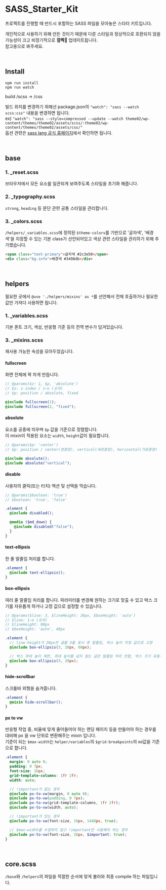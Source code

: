 # SASS_Starter_Kit

프로젝트를 진행할 때 반드시 포함하는 SASS 파일을 모아놓은 스타터 키트입니다.

개인적으로 사용하기 위해 만든 것이기 때문에 다른 스타일과 정상적으로 호환되지 않을 가능성이 크고 비정기적으로 **깜짝🎉** 업데이트됩니다.
<br>참고용으로 봐주세요.

<br>

## Install

```
npm run install
npm run watch
```

build /scss -> /css

빌드 위치를 변경하기 위해선 package.json의 `"watch": "sass --watch scss:css"` 내용을 변경하면 됩니다.
<br>ex) `"watch": "sass --style=compressed --update --watch theme02/wp-content/themes/theme02/assets/scss/:theme02/wp-content/themes/theme02/assets/css/"`
<br>옵션 관련은 [sass lang 공식 홈페이지](https://sass-lang.com/documentation/cli/dart-sass/)에서 확인하면 됩니다.

<br>

## base

### 1. \_reset.scss

브라우저에서 모든 요소를 ​일관되게 보여주도록 스타일을 초기화 해줍니다.

### 2. \_typography.scss

`strong`, `heading` 등 문단 관련 공통 스타일을 관리합니다.

### 3. \_colors.scss

`/helpers/_variables.scss`에 정의된 `$theme-colors`를 기반으로 '글자색', '배경색'을 지정할 수 있는 기본 class가 선언되어있고 색상 관련 스타일을 관리하기 위해 추가했습니다.

```html
<span class="text-primary">글자색 #2c3e50</span>
<div class="bg-info">배경색 #3498db</div>
```

<br>

## helpers

필요한 곳에서 `@use './helpers/mixins' as *`를 선언해서 전체 호출하거나 필요한 값만 가져다 사용하면 됩니다.

### 1. \_variables.scss

기본 폰트 크기, 색상, 반응형 기준 등의 전역 변수가 담겨있습니다.

### 3. \_mixins.scss

재사용 가능한 속성을 모아두었습니다.

#### fullscreen

화면 전체에 꽉 차게 만듭니다.

```scss
// @params($z: 1, $p, 'absolute')
// $z: z-index / 1~n (숫자)
// $p: position / absolute, fixed

@include fullscreen(1);
@include fullscreen(2, "fixed");
```

#### absolute

요소를 공중에 띄우며 `$p` 값을 기준으로 정렬합니다.
<br>이 mixin이 적용된 요소는 `width`, `height`값이 필요합니다.

```scss
// @params($p: 'center')
// $p: position / center(정중앙), vertical(세로중앙), horizontal(가로중앙)

@include absolute();
@include absolute("vertical");
```

#### disable

사용자의 클릭(또는 터치) 액션 및 선택을 막습니다.

```scss
// @params($boolean: 'true')
// $boolean: 'true', 'false'

.element {
  @include disabled();

  @media ($md_down) {
    @include disabled("false");
  }
}
```

#### text-ellipsis

한 줄 말줄임 처리를 합니다.

```scss
.element {
  @include text-ellipsis();
}
```

#### box-ellipsis

여러 줄 말줄임 처리를 합니다. 파라미터를 변경해 원하는 크기로 맞출 수 있고 박스 크기를 자유롭게 하거나 고정 값으로 설정할 수 있습니다.

```scss
// @params($line: 3, $lineHeight: 20px, $boxHeight: 'auto')
// $line: 1~n (숫자)
// $lineHeight: 00px
// $boxHeight: 'auto', 40px

.element {
  // line-height가 20px인 글을 3줄 표시 후 말줄임, 박스 높이 지정 값으로 고정
  @include box-ellipsis(3, 20px, 60px);

  // 박스 최대 높이 제한, 최대 높이를 넘지 않는 글은 말줄임 처리 안함, 박스 크기 유동적
  @include box-ellipsis(3, 20px);
}
```

#### hide-scrollbar

스크롤바 외형을 숨겨줍니다.

```scss
.element {
  @mixin hide-scrollbar();
}
```

#### px to vw

반응형 작업 중, 비율에 맞게 줄어들어야 하는 랜딩 페이지 등을 만들어야 하는 경우를 대비해 px 을 vw 단위로 변환해주는 mixin 입니다.
<br> 기준이 되는 `$max-width`는 `helper/variables`의 `$grid-breakpoints`의 `md`값을 기준으로 합니다.

```scss
.element {
  margin: 0 auto 0;
  padding: 0 7px;
  font-size: 16px;
  grid-template-columns: 1fr 2fr;
  width: auto;

  // !important가 없는 경우
  @include px-to-vw(margin, 0 auto 0);
  @include px-to-vw(padding, 0 7px);
  @include px-to-vw(grid-template-columns, 1fr 2fr);
  @include px-to-vw(width, auto);

  // !important가 있는 경우
  @include px-to-vw(font-size, 16px, 1440px, true);

  // $max-width를 수정하지 않고 !important만 사용해야 하는 경우
  @include px-to-vw(font-size, 16px, $important: true);
}
```

<br>

## core.scss

`/base`와 `/helpers`의 파일을 적절한 순서에 맞게 불러와 최종 compile 하는 파일입니다.
